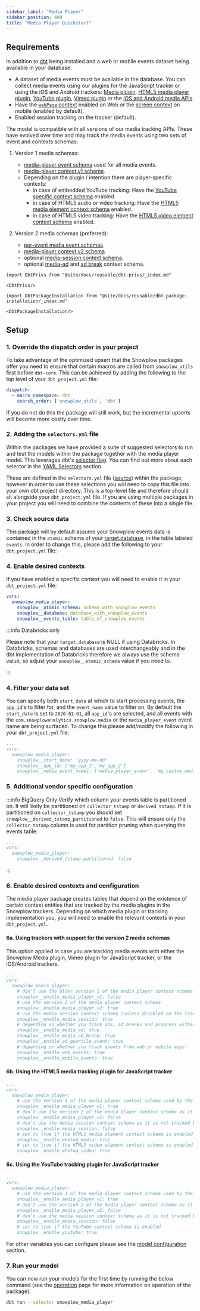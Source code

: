 ```yaml
---
sidebar_label: "Media Player"
sidebar_position: 400
title: "Media Player Quickstart"
---
```


## Requirements


In addition to [dbt](https://github.com/dbt-labs/dbt) being installed and a web or mobile events dataset being available in your database:

- A dataset of media events must be available in the database. You can collect media events using our plugins for the JavaScript tracker or using the iOS and Android trackers: [Media plugin](/docs/collecting-data/collecting-from-own-applications/javascript-trackers/javascript-tracker/javascript-tracker-v3/plugins/media/index.md), [HTML5 media player plugin](/docs/collecting-data/collecting-from-own-applications/javascript-trackers/javascript-tracker/javascript-tracker-v3/plugins/media-tracking/index.md), [YouTube plugin](/docs/collecting-data/collecting-from-own-applications/javascript-trackers/javascript-tracker/javascript-tracker-v3/plugins/youtube-tracking/index.md), [Vimeo plugin](/docs/collecting-data/collecting-from-own-applications/javascript-trackers/javascript-tracker/javascript-tracker-v3/plugins/vimeo-tracking/index.md) or the [iOS and Android media APIs](/docs/collecting-data/collecting-from-own-applications/javascript-trackers/javascript-tracker/javascript-tracker-v3/plugins/vimeo-tracking/index.md)
- Have the [`webPage` context](/docs/collecting-data/collecting-from-own-applications/javascript-trackers/javascript-tracker/javascript-tracker-v3/tracker-setup/initialization-options/index.md#adding-predefined-contexts) enabled on Web or the [screen context](/docs/collecting-data/collecting-from-own-applications/mobile-trackers/tracking-events/screen-tracking/index.md#screen-view-event-and-screen-context-entity) on mobile (enabled by default).
- Enabled session tracking on the tracker (default).

The model is compatible with all versions of our media tracking APIs. These have evolved over time and may track the media events using two sets of event and contexts schemas:

1. Version 1 media schemas:

   - [media-player event schema](https://github.com/snowplow/iglu-central/blob/master/schemas/com.snowplowanalytics.snowplow/media_player_event/jsonschema/1-0-0) used for all media events.
   - [media-player context v1 schema](https://github.com/snowplow/iglu-central/blob/master/schemas/com.snowplowanalytics.snowplow/media_player/jsonschema/1-0-0).
   - Depending on the plugin / intention there are player-specific contexts:
      - in case of embedded YouTube tracking: Have the [YouTube specific context schema](https://github.com/snowplow/iglu-central/blob/master/schemas/com.youtube/youtube/jsonschema/1-0-0) enabled.
      - in case of HTML5 audio or video tracking: Have the [HTML5 media element context schema](https://github.com/snowplow/iglu-central/blob/master/schemas/org.whatwg/media_element/jsonschema/1-0-0) enabled.
      - in case of HTML5 video tracking: Have the [HTML5 video element context schema](https://github.com/snowplow/iglu-central/blob/master/schemas/org.whatwg/video_element/jsonschema/1-0-0) enabled.

2. Version 2 media schemas (preferred):

   - [per-event media event schemas](https://github.com/snowplow/iglu-central/tree/master/schemas/com.snowplowanalytics.snowplow.media).
   - [media-player context v2 schema](https://github.com/snowplow/iglu-central/blob/master/schemas/com.snowplowanalytics.snowplow/media_player/jsonschema/2-0-0).
   - optional [media-session context schema](https://github.com/snowplow/iglu-central/blob/master/schemas/com.snowplowanalytics.snowplow.media/session/jsonschema/1-0-0).
   - optional [media-ad](https://github.com/snowplow/iglu-central/blob/master/schemas/com.snowplowanalytics.snowplow.media/ad/jsonschema/1-0-0) and [ad break](https://github.com/snowplow/iglu-central/blob/master/schemas/com.snowplowanalytics.snowplow.media/ad_break/jsonschema/1-0-0) context schema.

```mdx-code-block
import DbtPrivs from "@site/docs/reusable/dbt-privs/_index.md"

<DbtPrivs/>
```

```mdx-code-block
import DbtPackageInstallation from "@site/docs/reusable/dbt-package-installation/_index.md"

<DbtPackageInstallation/>
```

## Setup

### 1. Override the dispatch order in your project
To take advantage of the optimized upsert that the Snowplow packages offer you need to ensure that certain macros are called from `snowplow_utils` first before `dbt-core`. This can be achieved by adding the following to the top level of your `dbt_project.yml` file:

```yml title="dbt_project.yml"
dispatch:
  - macro_namespace: dbt
    search_order: ['snowplow_utils', 'dbt']
```

If you do not do this the package will still work, but the incremental upserts will become more costly over time.

### 2. Adding the `selectors.yml` file

Within the packages we have provided a suite of suggested selectors to run and test the models within the package together with the media player model. This leverages dbt's [selector flag](https://docs.getdbt.com/reference/node-selection/syntax). You can find out more about each selector in the [YAML Selectors](/docs/modeling-your-data/modeling-your-data-with-dbt/dbt-operation/index.md#yaml-selectors) section.

These are defined in the `selectors.yml` file ([source](https://github.com/snowplow/dbt-snowplow-media-player/blob/main/selectors.yml)) within the package, however in order to use these selections you will need to copy this file into your own dbt project directory. This is a top-level file and therefore should sit alongside your `dbt_project.yml` file. If you are using multiple packages in your project you will need to combine the contents of these into a single file.

### 3. Check source data

This package will by default assume your Snowplow events data is contained in the `atomic` schema of your [target.database](https://docs.getdbt.com/docs/running-a-dbt-project/using-the-command-line-interface/configure-your-profile), in the table labeled `events`. In order to change this, please add the following to your `dbt_project.yml` file:

### 4. Enable desired contexts

If you have enabled a specific context you will need to enable it in your `dbt_project.yml` file:

```yml title="dbt_project.yml"
vars:
  snowplow_media_player:
    snowplow__atomic_schema: schema_with_snowplow_events
    snowplow__database: database_with_snowplow_events
    snowplow__events_table: table_of_snowplow_events
```

:::info Databricks only

Please note that your `target.database` is NULL if using Databricks. In Databricks, schemas and databases are used interchangeably and in the dbt implementation of Databricks therefore we always use the schema value, so adjust your `snowplow__atomic_schema` value if you need to.

:::

### 4. Filter your data set

You can specify both `start_date` at which to start processing events, the `app_id`'s to filter for, and the `event_name` value to filter on. By default the `start_date` is set to `2020-01-01`, all `app_id`'s are selected, and all events with the `com.snowplowanalytics.snowplow.media` or the `media_player_event` event name are being surfaced. To change this please add/modify the following in your `dbt_project.yml` file:

```yml title=dbt_project.yml
...
vars:
  snowplow_media_player:
    snowplow__start_date: 'yyyy-mm-dd'
    snowplow__app_id: ['my_app_1','my_app_2']
    snowplow__media_event_names: ['media_player_event', 'my_custom_media_event']
```
### 5. Additional vendor specific configuration

:::info BigQuery Only
Verify which column your events table is partitioned on. It will likely be partitioned on `collector_tstamp` or `derived_tstamp`. If it is partitioned on `collector_tstamp` you should set `snowplow__derived_tstamp_partitioned` to `false`. This will ensure only the `collector_tstamp` column is used for partition pruning when querying the events table:

```yml title=dbt_project.yml
...
vars:
  snowplow_media_player:
    snowplow__derived_tstamp_partitioned: false
```

:::

### 6. Enable desired contexts and configuration

The media player package creates tables that depend on the existence of certain context entities that are tracked by the media plugins in the Snowplow trackers. Depending on which media plugin or tracking implementation you, you will need to enable the relevant contexts in your `dbt_project.yml`.

#### 6a. Using trackers with support for the version 2 media schemas

This option applied in case you are tracking media events with either the Snowplow Media plugin, Vimeo plugin for JavaScript tracker, or the iOS/Android trackers.

```yaml title=dbt_project.yml
...
vars:
  snowplow_media_player:
    # don't use the older version 1 of the media player context schema
    snowplow__enable_media_player_v1: false
    # use the version 2 of the media player context schema
    snowplow__enable_media_player_v2: true
    # use the media session context schema (unless disabled on the tracker)
    snowplow__enable_media_session: true
    # depending on whether you track ads, ad breaks and progress within ads:
    snowplow__enable_media_ad: true
    snowplow__enable_media_ad_break: true
    snowplow__enable_ad_quartile_event: true
    # depending on whether you track events from web or mobile apps:
    snowplow__enable_web_events: true
    snowplow__enable_mobile_events: true
```

#### 6b. Using the HTML5 media tracking plugin for JavaScript tracker

```yaml title=dbt_project.yml
...
vars:
  snowplow_media_player:
    # use the version 1 of the media player context schema used by the YouTube plugin
    snowplow__enable_media_player_v1: true
    # don't use the version 2 of the media player context schema as it is not tracked by the plugin
    snowplow__enable_media_player_v2: false
    # don't use the media session context schema as it is not tracked by the plugin
    snowplow__enable_media_session: false
    # set to true if the HTML5 media element context schema is enabled
    snowplow__enable_whatwg_media: true
    # set to true if the HTML5 video element context schema is enabled
    snowplow__enable_whatwg_video: true
```

#### 6c. Using the YouTube tracking plugin for JavaScript tracker

```yaml title=dbt_project.yml
...
vars:
  snowplow_media_player:
    # use the version 1 of the media player context schema used by the YouTube plugin
    snowplow__enable_media_player_v1: true
    # don't use the version 2 of the media player context schema as it is not tracked by the plugin
    snowplow__enable_media_player_v2: false
    # don't use the media session context schema as it is not tracked by the plugin
    snowplow__enable_media_session: false
    # set to true if the YouTube context schema is enabled
    snowplow__enable_youtube: true
```

For other variables you can configure please see the [model configuration](/docs/modeling-your-data/modeling-your-data-with-dbt/dbt-configuration/index.md#model-configuration) section.

### 7. Run your model

You can now run your models for the first time by running the below command (see the [operation](/docs/modeling-your-data/modeling-your-data-with-dbt/dbt-operation/index.md) page for more information on operation of the package):

```bash
dbt run --selector snowplow_media_player
```
